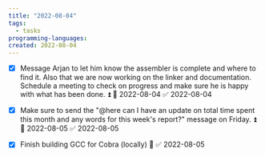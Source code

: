 ```yaml
---
title: "2022-08-04"
tags:
  - tasks 
programming-languages:
created: 2022-08-04
---
```

- [x] Message Arjan to let him know the assembler is complete and where to find it. Also that we are now working on the linker and documentation. Schedule a meeting to check on progress and make sure he is happy with what has been done. ⏫ 📅 2022-08-04 ✅ 2022-08-04

- [x] Make sure to send the "@here can I have an update on total time spent this month and any words for this week's report?" message on Friday. ⏫ 📅 2022-08-05 ✅ 2022-08-05

- [x] Finish building GCC for Cobra (locally) 🔼 ✅ 2022-08-05